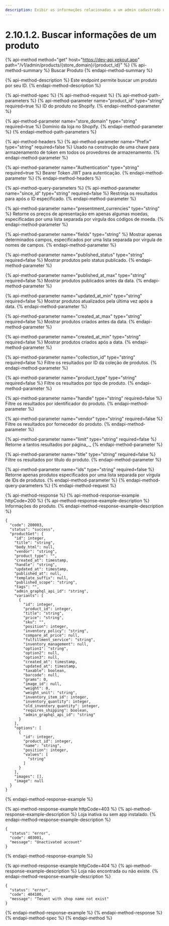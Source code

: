 ```yaml
---
description: Exibir as informações relacionadas a um admin cadastrado na plataforma.
---
```


# 2.10.1.2. Buscar informações de um produto

{% api-method method="get" host="https://dev-api.xekout.app" path="/v1/admin/products/{store\_domain}/{product\_id}" %}
{% api-method-summary %}
Buscar Produto
{% endapi-method-summary %}

{% api-method-description %}
Este endpoint permite buscar um produto por seu ID.
{% endapi-method-description %}

{% api-method-spec %}
{% api-method-request %}
{% api-method-path-parameters %}
{% api-method-parameter name="product\_id" type="string" required=true %}
ID do produto no Shopify.
{% endapi-method-parameter %}

{% api-method-parameter name="store\_domain" type="string" required=true %}
Domínio da loja no Shopify.
{% endapi-method-parameter %}
{% endapi-method-path-parameters %}

{% api-method-headers %}
{% api-method-parameter name="Prefix" type="string" required=false %}
Usado na construção de uma chave para armazenamento de token em todos os provedores de armazenamento.
{% endapi-method-parameter %}

{% api-method-parameter name="Authentication" type="string" required=true %}
Bearer Token JWT para autenticação.
{% endapi-method-parameter %}
{% endapi-method-headers %}

{% api-method-query-parameters %}
{% api-method-parameter name="since\_id" type="string" required=false %}
Restrinja os resultados para após o ID especificado.
{% endapi-method-parameter %}

{% api-method-parameter name="presentment\_currencies" type="string" %}
Retorne os preços de apresentação em apenas algumas moedas, especificadas por uma lista separada por vírgula dos códigos de moeda.
{% endapi-method-parameter %}

{% api-method-parameter name="fields" type="string" %}
Mostrar apenas determinados campos, especificados por uma lista separada por vírgula de nomes de campos.
{% endapi-method-parameter %}

{% api-method-parameter name="published\_status" type="string" required=false %}
Mostrar produtos pelo status publicado.
{% endapi-method-parameter %}

{% api-method-parameter name="published\_at\_max" type="string" required=false %}
Mostrar produtos publicados antes da data.
{% endapi-method-parameter %}

{% api-method-parameter name="updated\_at\_min" type="string" required=false %}
Mostrar produtos atualizados pela última vez após a data.
{% endapi-method-parameter %}

{% api-method-parameter name="created\_at\_max" type="string" required=false %}
Mostrar produtos criados antes da data.
{% endapi-method-parameter %}

{% api-method-parameter name="created\_at\_min" type="string" required=false %}
Mostrar produtos criados após a data.
{% endapi-method-parameter %}

{% api-method-parameter name="collection\_id" type="string" required=false %}
Filtre os resultados por ID da coleção de produtos.
{% endapi-method-parameter %}

{% api-method-parameter name="product\_type" type="string" required=false %}
Filtre os resultados por tipo de produto.
{% endapi-method-parameter %}

{% api-method-parameter name="handle" type="string" required=false %}
Filtre os resultados por identificador do produto.
{% endapi-method-parameter %}

{% api-method-parameter name="vendor" type="string" required=false %}
Filtre os resultados por fornecedor do produto.
{% endapi-method-parameter %}

{% api-method-parameter name="limit" type="string" required=false %}
Retorne a tantos resultados por página_._
{% endapi-method-parameter %}

{% api-method-parameter name="title" type="string" required=false %}
Filtre os resultados por título do produto.
{% endapi-method-parameter %}

{% api-method-parameter name="ids" type="string" required=false %}
Retorne apenas produtos especificados por uma lista separada por vírgula de IDs de produtos.
{% endapi-method-parameter %}
{% endapi-method-query-parameters %}
{% endapi-method-request %}

{% api-method-response %}
{% api-method-response-example httpCode=200 %}
{% api-method-response-example-description %}
Informações do produto.
{% endapi-method-response-example-description %}

```text
{
  "code": 200003,
  "status": "success",
  "productGet": {
    "id": integer,
    "title": "string",
    "body_html": null,
    "vendor": "string",
    "product_type": "",
    "created_at": timestamp,
    "handle": "string",
    "updated_at": timestamp,
    "published_at": null,
    "template_suffix": null,
    "published_scope": "string",
    "tags": "",
    "admin_graphql_api_id": "string",
    "variants": [
      {
        "id": integer,
        "product_id": integer,
        "title": "string",
        "price": "string",
        "sku": "",
        "position": integer,
        "inventory_policy": "string",
        "compare_at_price": null,
        "fulfillment_service": "string",
        "inventory_management": null,
        "option1": "string",
        "option2": null,
        "option3": null,
        "created_at": timestamp,
        "updated_at": timestamp,
        "taxable": boolean,
        "barcode": null,
        "grams": 0,
        "image_id": null,
        "weight": 0,
        "weight_unit": "string",
        "inventory_item_id": integer,
        "inventory_quantity": integer,
        "old_inventory_quantity": integer,
        "requires_shipping": boolean,
        "admin_graphql_api_id": "string"
      }
    ],
    "options": [
      {
        "id": integer,
        "product_id": integer,
        "name": "string",
        "position": integer,
        "values": [
          "string"
        ]
      }
    ],
    "images": [],
    "image": null
  }
}
```
{% endapi-method-response-example %}

{% api-method-response-example httpCode=403 %}
{% api-method-response-example-description %}
Loja inativa ou sem app instalado.
{% endapi-method-response-example-description %}

```
{
  "status": "error",
  "code": 403001,
  "message": "Unactivated account"
}
```
{% endapi-method-response-example %}

{% api-method-response-example httpCode=404 %}
{% api-method-response-example-description %}
Loja não encontrada ou não existe.
{% endapi-method-response-example-description %}

```text
{
  "status": "error",
  "code": 404100,
  "message": "Tenant with shop name not exist"
}
```
{% endapi-method-response-example %}
{% endapi-method-response %}
{% endapi-method-spec %}
{% endapi-method %}

